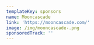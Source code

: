 ```yaml
---
templateKey: sponsors
name: Mooncascade
link: 'https://mooncascade.com/'
image: /img/mooncascade-.png
sponsoredTrack: ''
---
```

